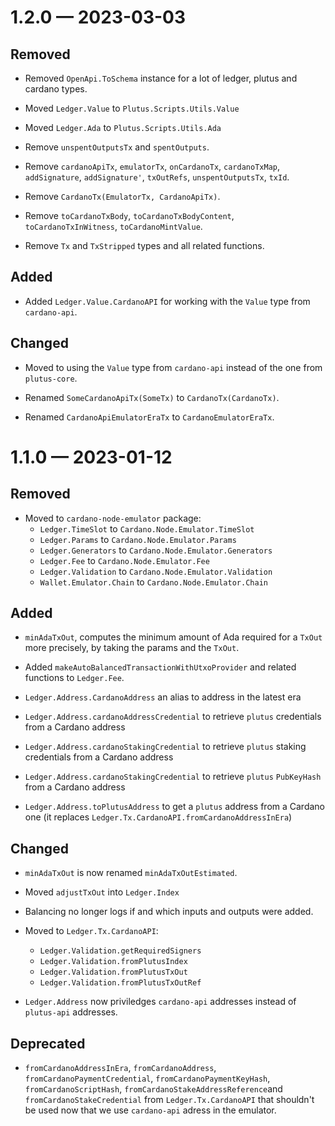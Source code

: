 
<a id='changelog-1.2.0'></a>
# 1.2.0 — 2023-03-03

## Removed

- Removed `OpenApi.ToSchema` instance for a lot of ledger, plutus and cardano types.

- Moved `Ledger.Value` to `Plutus.Scripts.Utils.Value`
- Moved `Ledger.Ada` to `Plutus.Scripts.Utils.Ada`

- Remove `unspentOutputsTx` and `spentOutputs`.
- Remove `cardanoApiTx`, `emulatorTx`, `onCardanoTx`, `cardanoTxMap`, `addSignature`, `addSignature'`, `txOutRefs`, `unspentOutputsTx`, `txId`.
- Remove `CardanoTx(EmulatorTx, CardanoApiTx)`.
- Remove `toCardanoTxBody`, `toCardanoTxBodyContent`, `toCardanoTxInWitness`, `toCardanoMintValue`.
- Remove `Tx` and `TxStripped` types and all related functions.

## Added

- Added `Ledger.Value.CardanoAPI` for working with the `Value` type from `cardano-api`.

## Changed

- Moved to using the `Value` type from `cardano-api` instead of the one from `plutus-core`.

- Renamed `SomeCardanoApiTx(SomeTx)` to `CardanoTx(CardanoTx)`.
- Renamed `CardanoApiEmulatorEraTx` to `CardanoEmulatorEraTx`.

<a id='changelog-1.1.0'></a>
# 1.1.0 — 2023-01-12

## Removed

- Moved to `cardano-node-emulator` package:
  - `Ledger.TimeSlot` to `Cardano.Node.Emulator.TimeSlot`
  - `Ledger.Params` to `Cardano.Node.Emulator.Params`
  - `Ledger.Generators` to `Cardano.Node.Emulator.Generators`
  - `Ledger.Fee` to `Cardano.Node.Emulator.Fee`
  - `Ledger.Validation` to `Cardano.Node.Emulator.Validation`
  - `Wallet.Emulator.Chain` to `Cardano.Node.Emulator.Chain`

## Added

- `minAdaTxOut`, computes the minimum amount of Ada required for a `TxOut` more
  precisely, by taking the params and the `TxOut`.

- Added `makeAutoBalancedTransactionWithUtxoProvider` and related functions to `Ledger.Fee`.

- `Ledger.Address.CardanoAddress` an alias to address in the latest era
- `Ledger.Address.cardanoAddressCredential` to retrieve `plutus` credentials
  from a Cardano address
- `Ledger.Address.cardanoStakingCredential` to retrieve `plutus` staking credentials
  from a Cardano address
- `Ledger.Address.cardanoStakingCredential` to retrieve `plutus` `PubKeyHash`
  from a Cardano address
- `Ledger.Address.toPlutusAddress` to get a `plutus` address from a Cardano one
  (it replaces `Ledger.Tx.CardanoAPI.fromCardanoAddressInEra`)

## Changed

- `minAdaTxOut` is now renamed `minAdaTxOutEstimated`.

- Moved `adjustTxOut` into `Ledger.Index`
- Balancing no longer logs if and which inputs and outputs were added.

- Moved to `Ledger.Tx.CardanoAPI`:
  - `Ledger.Validation.getRequiredSigners`
  - `Ledger.Validation.fromPlutusIndex`
  - `Ledger.Validation.fromPlutusTxOut`
  - `Ledger.Validation.fromPlutusTxOutRef`

- `Ledger.Address` now priviledges `cardano-api` addresses instead of `plutus-api` addresses.

## Deprecated

- `fromCardanoAddressInEra`, `fromCardanoAddress`, `fromCardanoPaymentCredential`,
  `fromCardanoPaymentKeyHash`, `fromCardanoScriptHash`,
  `fromCardanoStakeAddressReference`and `fromCardanoStakeCredential` from `Ledger.Tx.CardanoAPI`
  that shouldn't be used now that we use `cardano-api` adress in the emulator.
